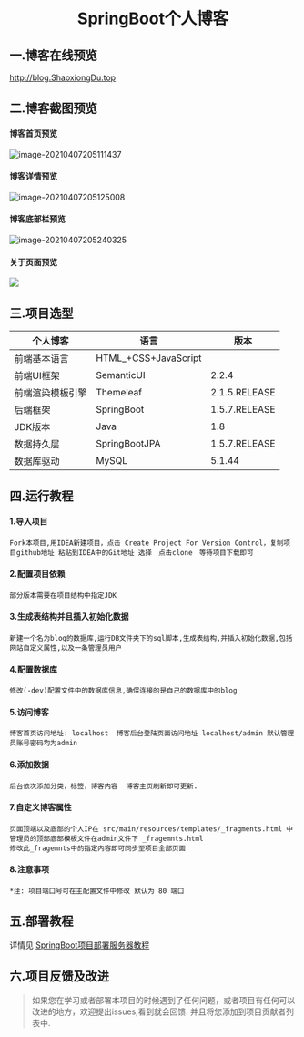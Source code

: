 # <center>SpringBoot个人博客</center>

## 一.博客在线预览

<a href='http://blog.shaoxiongdu.top' target ='_blank' >http://blog.ShaoxiongDu.top </a>


## 二.博客截图预览 &nbsp;&nbsp;&nbsp;

#### 博客首页预览

![image-20210407205111437](https://gitee.com/ShaoxiongDu/imageBed/raw/master/image-20210407205111437.png)

#### 博客详情预览

![image-20210407205125008](https://gitee.com/ShaoxiongDu/imageBed/raw/master/image-20210407205125008.png)



#### 博客底部栏预览

![image-20210407205240325](https://gitee.com/ShaoxiongDu/imageBed/raw/master/image-20210407205240325.png)

#### 关于页面预览

![](https://gitee.com/ShaoxiongDu/imageBed/raw/master/image-20210407205220706.png)

## 三.项目选型

| 个人博客         | 语言                 | 版本          |
| ---------------- | -------------------- | ------------- |
| 前端基本语言     | HTML_+CSS+JavaScript |               |
| 前端UI框架       | SemanticUI           | 2.2.4         |
| 前端渲染模板引擎 | Themeleaf            | 2.1.5.RELEASE |
| 后端框架         | SpringBoot           | 1.5.7.RELEASE |
| JDK版本          | Java                 | 1.8           |
| 数据持久层       | SpringBootJPA        | 1.5.7.RELEASE |
| 数据库驱动       | MySQL                | 5.1.44        |

## 四.运行教程



#### 1.导入项目

    Fork本项目,用IDEA新建项目，点击 Create Project For Version Control，复制项目github地址 粘贴到IDEA中的Git地址 选择　点击clone　等待项目下载即可

#### 2.配置项目依赖

    部分版本需要在项目结构中指定JDK

#### 3.生成表结构并且插入初始化数据

    新建一个名为blog的数据库,运行DB文件夹下的sql脚本,生成表结构,并插入初始化数据,包括网站自定义属性,以及一条管理员用户

#### 4.配置数据库

    修改(-dev)配置文件中的数据库信息,确保连接的是自己的数据库中的blog

#### 5.访问博客

    博客首页访问地址: localhost  博客后台登陆页面访问地址 localhost/admin 默认管理员账号密码均为admin

#### 6.添加数据

    后台依次添加分类，标签，博客内容  博客主页刷新即可更新.

#### 7.自定义博客属性

    页面顶端以及底部的个人IP在 src/main/resources/templates/_fragments.html 中 
    管理员的顶部底部模板文件在admin文件下 _fragemnts.html
    修改此_fragemnts中的指定内容即可同步至项目全部页面

#### 8.注意事项

    *注: 项目端口号可在主配置文件中修改 默认为 80 端口

## 五.部署教程

详情见 [SpringBoot项目部署服务器教程](https://zhuanlan.zhihu.com/p/97787791)

## 六.项目反馈及改进

> 如果您在学习或者部署本项目的时候遇到了任何问题，或者项目有任何可以改进的地方，欢迎提出issues,看到就会回馈.
> 并且将您添加到项目贡献者列表中.